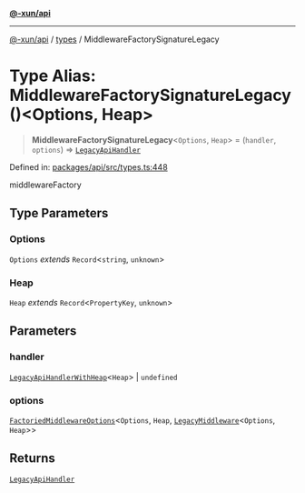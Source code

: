 [**@-xun/api**](../../README.md)

***

[@-xun/api](../../README.md) / [types](../README.md) / MiddlewareFactorySignatureLegacy

# Type Alias: MiddlewareFactorySignatureLegacy()\<Options, Heap\>

> **MiddlewareFactorySignatureLegacy**\<`Options`, `Heap`\> = (`handler`, `options`) => [`LegacyApiHandler`](LegacyApiHandler.md)

Defined in: [packages/api/src/types.ts:448](https://github.com/Xunnamius/api-utils/blob/26ff5418e5bdc48556430bd75dc6bad0dc96e47c/packages/api/src/types.ts#L448)

middlewareFactory

## Type Parameters

### Options

`Options` *extends* `Record`\<`string`, `unknown`\>

### Heap

`Heap` *extends* `Record`\<`PropertyKey`, `unknown`\>

## Parameters

### handler

[`LegacyApiHandlerWithHeap`](LegacyApiHandlerWithHeap.md)\<`Heap`\> | `undefined`

### options

[`FactoriedMiddlewareOptions`](FactoriedMiddlewareOptions.md)\<`Options`, `Heap`, [`LegacyMiddleware`](LegacyMiddleware.md)\<`Options`, `Heap`\>\>

## Returns

[`LegacyApiHandler`](LegacyApiHandler.md)
